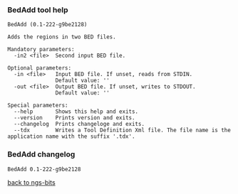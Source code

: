 ### BedAdd tool help
	BedAdd (0.1-222-g9be2128)
	
	Adds the regions in two BED files.
	
	Mandatory parameters:
	  -in2 <file>  Second input BED file.
	
	Optional parameters:
	  -in <file>   Input BED file. If unset, reads from STDIN.
	               Default value: ''
	  -out <file>  Output BED file. If unset, writes to STDOUT.
	               Default value: ''
	
	Special parameters:
	  --help       Shows this help and exits.
	  --version    Prints version and exits.
	  --changelog  Prints changeloge and exits.
	  --tdx        Writes a Tool Definition Xml file. The file name is the application name with the suffix '.tdx'.
	
### BedAdd changelog
	BedAdd 0.1-222-g9be2128
	
[back to ngs-bits](https://github.com/marc-sturm/ngs-bits)